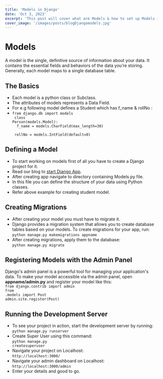 ```yaml
---
title: 'Models in Django'
date: 'Oct 3, 2023'
excerpt: 'This post will cover what are Models & how to set up Models in Django.'
cover_image: '/images/posts/blogDjangomodels.jpg'
---
```


# Models

A model is the single, definitive source of information about your data. It contains the essential fields and behaviors of the data you’re storing. Generally, each model maps to a single database table.

## The Basics

- Each model is a python class or Subclass.
- The attributes of models represents a Data Field.
- For e.g following model defines a Student which has f_name & rollNo :
- <code>from django.db import models<br>
    class Person(models.Model):<br>
        &ensp;f_name = models.CharField(max_length=30)<br>
        &ensp;rollNo = models.IntField(default=0)
  </code>

## Defining a Model

- To start working on models first of all you have to create a Django project for it.
- Read our blog to <a href='https://İlyasAKTAŞ.vercel.app/blog/django-startup'>start Django App</a>.
- After creating app navigate to directory containing Models.py file.
- In this file you can define the structure of your data using Python classes.
- Refer above example for creating student model.

## Creating Migrations

- After creating your model you must have to migrate it.
- Django provides a migration system that allows you to create database tables based on your models. To create migrations for your app, run:<br> <code>python manage.py makemigrations appname</code>
- After creating migrations, apply them to the database:<br><code>python manage.py migrate</code>

## Registering Models with the Admin Panel

Django's admin panel is a powerful tool for managing your application's data. To make your model accessible via the admin panel, open <b>appname/admin.py</b> and register your model like this:<br><code>from django.contrib import admin</code>
<br><code>from .models import Post</code><br><code>admin.site.register(Post)</code>

## Running the Development Server

- To see your project in action, start the development server by running:<br>
<code>python manage.py runserver</code>
- Create Super User using this command:<br><code>python manage.py createsuperuser</code>
- Navigate your project on Localhost: <br><code>http://localhost:3000/</code>
- Navigate your admin dashboard on Localhost: <br><code>http://localhost:3000/admin</code>
- Enter your details and good to go.

